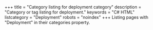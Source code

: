 +++
title = "Category listing for deployment category"
description = "Category or tag listing for deployment."
keywords = "C# HTML"
listcategory = "Deployment"
robots = "noindex"
+++
Listing pages with "Deployment" in their categories property.